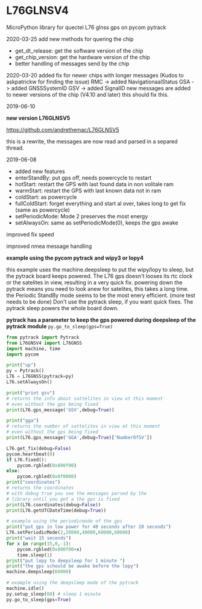 # L76GLNSV4
MicroPython library for quectel L76 glnss gps on pycom pytrack

2020-03-25 add new methods for quering the chip
* get_dt_release: get the software version of the chip
* get_chip_version: get the hardware version of the chip
* better handling of messages send by the chip

2020-03-20 added fix for newer chips with longer messages
(Kudos to askpatrickw for finding the issue)
RMC -> added NavigationaalStatus
GSA -> added GNSSSystemID
GSV -> added SignalID
new messages are added to newer versions of the chip (V4.10 and later)
this should fix this.

2019-06-10

**new version L76GLNSV5**

https://github.com/andrethemac/L76GLNSV5

this is a rewrite, the messages are now read and parsed in a separed thread.


2019-06-08
* added new features
* enterStandBy: put gps off, needs powercycle to restart
* hotStart: restart the GPS with last found data in non volitale ram
* warmStart: restart the GPS with last known data not in ram
* coldStart: as powercycle
* fullColdStart: forget everything and start al over, takes long to get fix (same as powercycle)
* setPeriodicMode: Mode 2 preserves the most energy
* setAlwaysOn: same as setPeriodicMode(0), keeps the gps awake


improved fix speed

improved nmea message handling


**example using the pycom pytrack and wipy3 or lopy4**

this example uses the machine.deepsleep to put the wipy/lopy to sleep, but the pytrack board keeps powered.
The L76 gps doesn't looses its rtc clock or the satelites in view, resulting in a very quick fix.
powering down the pytrack means you need to look anew for satelites, this takes a long time.
the Periodic StandBy mode seems to be the most enery efficient. (more test needs to be done)
Don't use the pytrack sleep, if you want quick fixes. The pytrack sleep powers the whole board down.

**pytrack has a parameter to keep the gps powered during deepsleep of the pytrack module**
```py.go_to_sleep(gps=True)```


```python
from pytrack import Pytrack
from L76GNSV4 import L76GNSS
import machine, time
import pycom

print("up")
py = Pytrack()
L76 = L76GNSS(pytrack=py)
L76.setAlwaysOn()

print("print gsv")
# returns the info about sattelites in view at this moment
# even without the gps being fixed
print(L76.gps_message('GSV',debug=True))

print("gga")
# returns the number of sattelites in view at this moment
# even without the gps being fixed
print(L76.gps_message('GGA',debug=True)['NumberOfSV'])

L76.get_fix(debug=False)
pycom.heartbeat(0)
if L76.fixed():
    pycom.rgbled(0x000f00)
else:
    pycom.rgbled(0x0f0000)
print("coordinates")
# returns the coordinates
# with debug true you see the messages parsed by the
# library until you get a the gps is fixed
print(L76.coordinates(debug=False))
print(L76.getUTCDateTime(debug=True))

# example using the periodicmode of the gps
print("put gps in low power for 40 seconds after 20 seconds")
L76.setPeriodicMode(2,20000,40000,60000,60000)
print("wait 15 seconds")
for x in range(15,0,-1):
    pycom.rgbled(0x000f00+x)
    time.sleep(1)
print("put lopy to deepsleep for 1 minute ")
print("the gps schould be awake before the lopy")
machine.deepsleep(60000)

# example using the deepsleep mode of the pytrack
machine.idle()
py.setup_sleep(60) # sleep 1 minute
py.go_to_sleep(gps=True)

```
